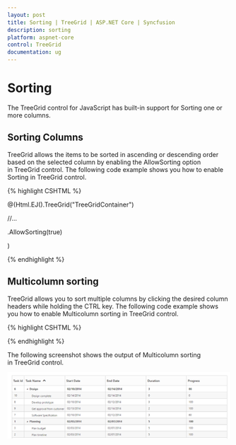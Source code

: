 ```yaml
---
layout: post
title: Sorting | TreeGrid | ASP.NET Core | Syncfusion
description: sorting
platform: aspnet-core
control: TreeGrid
documentation: ug
---
```


# Sorting

The TreeGrid control for JavaScript has built-in support for Sorting one or more columns.

## Sorting Columns

TreeGrid allows the items to be sorted in ascending or descending order based on the selected column by enabling the AllowSorting option in TreeGrid control. The following code example shows you how to enable Sorting in TreeGrid control.

{% highlight CSHTML %}

@(Html.EJ().TreeGrid("TreeGridContainer")    

//...

 .AllowSorting(true)  

)        

{% endhighlight %}

## Multicolumn sorting

TreeGrid allows you to sort multiple columns by clicking the desired column headers while holding the CTRL key. The following code example shows you how to enable Multicolumn sorting in TreeGrid control.


{% highlight CSHTML %}

<ej-tree-grid id="TreeGridContainer" datasource="ViewBag.datasource" child-mapping="Children" tree-column-index="1" allow-sorting="true" allow-multi-sorting="true">
    <e-tree-grid-columns>
        <e-tree-grid-column field="TaskId" header-text="Task Id" width=45/>
        <e-tree-grid-column field="TaskName" header-text="Task Name"/>
        <e-tree-grid-column field="StartDate" header-text="Start Date"  />
        <e-tree-grid-column field="EndDate" header-text="End Date" />
        <e-tree-grid-column field="Duration" header-text="Duration"/>
        <e-tree-grid-column field="Progress" header-text="Progress" />
    </e-tree-grid-columns>
</ej-tree-grid>  

{% endhighlight  %}


The following screenshot shows the output of Multicolumn sorting in TreeGrid control.



![](Sorting_images/Sorting_img1.png)





